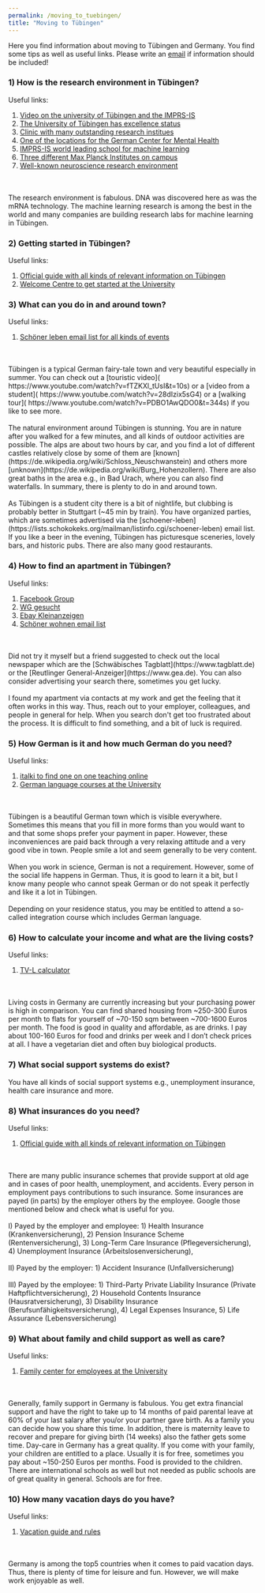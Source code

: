 ```yaml
---
permalink: /moving_to_tuebingen/
title: "Moving to Tübingen"
---
```

Here you find information about moving to Tübingen and Germany. You find some tips as well as useful links. Please write an [email](mailto:dr.thomas.wolfers@gmail.com) if information should be included! 

### 1) How is the research environment in Tübingen?<br>
Useful links:<br>
1) [Video on the university of Tübingen and the IMPRS-IS](https://www.youtube.com/watch?v=FCJsNGT2diw) <br>
2) [The University of Tübingen has excellence status](http://uni-tuebingen.de) <br>
3) [Clinic with many outstanding research institues](https://de.wikipedia.org/wiki/Universitätsklinikum_Tübingen)<br>
4) [One of the locations for the German Center for Mental Health](https://dzhk.de/en/news/latest-news/article/germany-establishes-two-new-centres-for-health-research/) <br>
5) [IMPRS-IS world leading school for machine learning](https://imprs.is.mpg.de) <br>
6) [Three different Max Planck Institutes on campus](https://tuebingen.mpg.de/startseite) <br>
7) [Well-known neuroscience research environment](https://tuebingenresearchcampus.com/research-in-tuebingen/tnc/)
<br>
<br>
The research environment is fabulous. DNA was discovered here as was the mRNA technology. The machine learning research is among the best in the world and many companies are building research labs for machine learning in Tübingen. 

### 2) Getting started in Tübingen? <br>
Useful links: <br>
1) [Official guide with all kinds of relevant information on Tübingen](https://www.tuebingen.de/Dateien/broschuere_willkommen_englisch.pdf)<br>
2) [Welcome Centre to get started at the University](https://uni-tuebingen.de/en/international/welcome-center/registration/)

### 3) What can you do in and around town? <br>
Useful links: <br>
1) [Schöner leben email list for all kinds of events](https://lists.schokokeks.org/mailman/listinfo.cgi/schoener-leben)
<br>
<br>
Tübingen is a typical German fairy-tale town and very beautiful especially in summer. You can check out a [touristic video]( https://www.youtube.com/watch?v=fTZKXl_tUsI&t=10s) or a [video from a student]( https://www.youtube.com/watch?v=28dIzix5sG4) or a [walking tour]( https://www.youtube.com/watch?v=PDBO1AwQDO0&t=344s) if you like to see more.
<br>
<br>
The natural environment around Tübingen is stunning. You are in nature after you walked for a few minutes, and all kinds of outdoor activities are possible. The alps are about two hours by car, and you find a lot of different castles relatively close by some of them are [known](https://de.wikipedia.org/wiki/Schloss_Neuschwanstein) and others more [unknown](https://de.wikipedia.org/wiki/Burg_Hohenzollern). There are also great baths in the area e.g., in Bad Urach, where you can also find waterfalls. In summary, there is plenty to do in and around town.
<br>
<br>
As Tübingen is a student city there is a bit of nightlife, but clubbing is probably better in Stuttgart (~45 min by train). You have organized parties, which are sometimes advertised via the [schoener-leben](https://lists.schokokeks.org/mailman/listinfo.cgi/schoener-leben) email list. If you like a beer in the evening, Tübingen has picturesque sceneries, lovely bars, and historic pubs. There are also many good restaurants.

### 4) How to find an apartment in Tübingen? <br>
Useful links:<br>
1) [Facebook Group](https://www.facebook.com/groups/Tuebingen.Immo)<br>
2) [WG gesucht](https://www.wg-gesucht.de)<br>
3) [Ebay Kleinanzeigen](https://www.ebay-kleinanzeigen.de)<br>
4) [Schöner wohnen email list](https://lists.schokokeks.org/mailman/listinfo.cgi/schoener-wohnen)
<br>
<br>
Did not try it myself but a friend suggested to check out the local newspaper which are the [Schwäbisches Tagblatt](https://www.tagblatt.de) or the [Reutlinger General-Anzeiger](https://www.gea.de). You can also consider advertising your search there, sometimes you get lucky. 
<br>
<br>
I found my apartment via contacts at my work and get the feeling that it often works in this way. Thus, reach out to your employer, colleagues, and people in general for help. When you search don't get too frustrated about the process. It is difficult to find something, and a bit of luck is required.

### 5) How German is it and how much German do you need?<br>
Useful links:<br>
1) [italki to find one on one teaching online](https://www.italki.com)<br>
2) [German language courses at the University](https://uni-tuebingen.de/en/international/welcome-center/guide-for-international-researchers/german-language-courses/)
<br>
<br>
Tübingen is a beautiful German town which is visible everywhere. Sometimes this means that you fill in more forms than you would want to and that some shops prefer your payment in paper. However, these inconveniences are paid back through a very relaxing attitude and a very good vibe in town. People smile a lot and seem generally to be very content.
<br>
<br>
When you work in science, German is not a requirement. However, some of the social life happens in German. Thus, it is good to learn it a bit, but I know many people who cannot speak German or do not speak it perfectly and like it a lot in Tübingen.
<br>
<br>
Depending on your residence status, you may be entitled to attend a so-called integration course which includes German language.

### 6) How to calculate your income and what are the living costs? <br>
Useful links:<br>
1) [TV-L calculator](https://www.oeffentlichen-dienst.de/rechner/339-2022/3846-tv-l-2022.html)
<br>
<br>
Living costs in Germany are currently increasing but your purchasing power is high in comparison. You can find shared housing from ~250-300 Euros per month to flats for yourself of ~70-150 sqm between ~700-1600 Euros per month. The food is good in quality and affordable, as are drinks. I pay about 100-160 Euros for food and drinks per week and I don’t check prices at all. I have a vegetarian diet and often buy biological products.

### 7) What social support systems do exist?<br>

You have all kinds of social support systems e.g., unemployment insurance, health care insurance and more. 

### 8) What insurances do you need? <br>
Useful links:<br>
1) [Official guide with all kinds of relevant information on Tübingen](https://www.tuebingen.de/Dateien/broschuere_willkommen_englisch.pdf)
<br>
<br>
There are many public insurance schemes that provide support at old age and in cases of poor health, unemployment, and accidents. Every person in employment pays contributions to such insurance. Some insurances are payed (in parts) by the employer others by the employee. Google those mentioned below and check what is useful for you.
<br>
<br>
I) Payed by the employer and employee: 1) Health Insurance (Krankenversicherung), 2) Pension Insurance Scheme (Rentenversicherung), 3) Long-Term Care Insurance (Pflegeversicherung), 4) Unemployment Insurance (Arbeitslosenversicherung), 
<br>
<br>
II) Payed by the employer: 1) Accident Insurance (Unfallversicherung) 
<br>
<br>
III) Payed by the employee: 1) Third-Party Private Liability Insurance (Private Haftpflichtversicherung), 2) Household Contents Insurance (Hausratversicherung), 3) Disability Insurance (Berufsunfähigkeitsversicherung), 4) Legal Expenses Insurance,  5) Life Assurance (Lebensversicherung)

### 9) What about family and child support as well as care?<br>
Useful links:<br>
1) [Family center for employees at the University](https://uni-tuebingen.de/en/international/welcome-center/guide-for-international-researchers/family-and-children/)
<br>
<br>
Generally, family support in Germany is fabulous. You get extra financial support and have the right to take up to 14 months of paid parental leave at 60% of your last salary after you/or your partner gave birth. As a family you can decide how you share this time. In addition, there is maternity leave to recover and prepare for giving birth (14 weeks) also the father gets some time. Day-care in Germany has a great quality. If you come with your family, your children are entitled to a place. Usually it is for free, sometimes you pay about ~150-250 Euros per months. Food is provided to the children. There are international schools as well but not needed as public schools are of great quality in general. Schools are for free.

### 10) How many vacation days do you have?<br>
Useful links:<br>
1) [Vacation guide and rules](https://www.simplegermany.com/vacation-days-in-germany/) 
<br>
<br>
Germany is among the top5 countries when it comes to paid vacation days. Thus, there is plenty of time for leisure and fun. However, we will make work enjoyable as well. 

